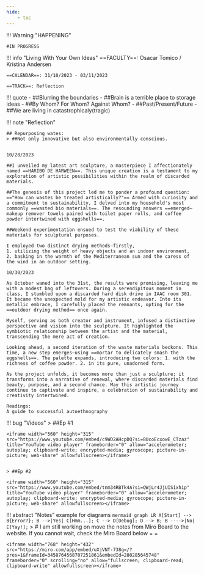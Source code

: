 ```yaml
---
hide:
    - toc
---
```


!!! Warning "HAPPENING"  
    
    #IN PROGRESS


!!! info "Living With Your Own Ideas"
    ==FACULTY==: Osacar Tomico / Kristina Andersen
    
    ==CALENDAR==: 31/10/2023 - 03/11/2023

    ==TRACK==: Reflection

!!! quote
    - ##Blurring the boundaries
    - ##Brain is a terrible place to storage ideas
    - ##By Whom? For Whom? Against Whom?
    - ##Past/Present/Future
    - ##We are living in catastrophicaly(tragic)

   
!!! note "Reflection"

    ## Repurposing wates: 
    > ##Not only innovative but also environmentally conscious.


    10/28/2023

    ##I unveiled my latest art sculpture, a masterpiece I affectionately named ==HARIBO DE HARWEEN==. This unique creation is a testament to my exploration of artistic possibilities within the realm of discarded materials.

    ##The genesis of this project led me to ponder a profound question: =="How can wastes be treated artistically?"== Armed with curiosity and a commitment to sustainability, I delved into my household's most commonly ==wasted bio materials==. The resounding answers ==emerged—makeup remover towels paired with toilet paper rolls, and coffee powder intertwined with eggshells==.

    ##Weekend experimentation ensued to test the viability of these materials for sculptural purposes. 
    
    I employed two distinct drying methods—firstly,
    1. utilizing the weight of heavy objects and an indoor environment, 
    2. basking in the warmth of the Mediterranean sun and the caress of the wind in an outdoor setting.

    10/30/2023

    As October waned into the 31st, the results were promising, leaving me with a modest bag of leftovers. During a serendipitous moment in class, I stumbled upon a discarded hard disk drive in IAAC room 301. It became the unexpected mold for my artistic endeavor. Into its metallic embrace, I carefully placed the remnants, opting for the ==outdoor drying method== once again.

    Myself, serving as both creator and instrument, infused a distinctive perspective and vision into the sculpture. It highlighted the symbiotic relationship between the artist and the material, transcending the mere act of creation.

    Looking ahead, a second iteration of the waste materials beckons. This time, a new step emerges—using ==mortar to delicately smash the eggshells==. The palette expands, introducing two colors: 1. with the richness of coffee powder. 2. in its pure, unadorned form.

    As the project unfolds, it becomes more than just a sculpture; it transforms into a narrative of renewal, where discarded materials find beauty, purpose, and a second chance. May this artistic journey continue to captivate and inspire, a celebration of sustainability and creativity intertwined.

    Readings:
    A guide to successful autoethnography


!!! bug "Videos"
    > ##Ep #1

    <iframe width="560" height="315" src="https://www.youtube.com/embed/c9WD2AHcpDQ?si=8UcoEcxowE_CTzaz" title="YouTube video player" frameborder="0" allow="accelerometer; autoplay; clipboard-write; encrypted-media; gyroscope; picture-in-picture; web-share" allowfullscreen></iframe>


    > ##Ep #2
    
    <iframe width="560" height="315" src="https://www.youtube.com/embed/tnm34RBTk4A?si=QWjLr4JjUISixhip" title="YouTube video player" frameborder="0" allow="accelerometer; autoplay; clipboard-write; encrypted-media; gyroscope; picture-in-picture; web-share" allowfullscreen></iframe>





!!! abstract "Notes"
    example for diagrams
    ``` mermaid
    graph LR
    A[Start] --> B{Error?};
    B -->|Yes| C[Hmm...];
    C --> D[Debug];
    D --> B;
    B ---->|No| E[Yay!];
    ```
     > # I am still working on move the notes from Miro Board to the website. If you cannot wait, check the Miro Board below = = 


    <iframe width="768" height="432" src="https://miro.com/app/embed/uXjVNT-738g=/?pres=1&frameId=3458764568707251861&embedId=280285645748" frameborder="0" scrolling="no" allow="fullscreen; clipboard-read; clipboard-write" allowfullscreen></iframe>

